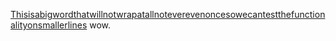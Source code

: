 [Thisisabigwordthatwillnotwrapatallnoteverevenoncesowecantestthefunctionalityonsmallerlines](https://google.com) wow.
